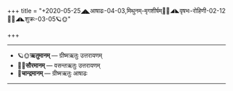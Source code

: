 +++
title = "+2020-05-25◢◣आषाढः-04-03,मिथुनम्-मृगशीर्षम्🌛🌌◢◣वृषभः-रोहिणी-02-12🌌🌞◢◣शुक्रः-03-05🪐🌞"

+++
___________________
- 🪐🌞**ऋतुमानम्** — ग्रीष्मऋतुः उत्तरायणम्
- 🌌🌞**सौरमानम्** — वसन्तऋतुः उत्तरायणम्
- 🌛**चान्द्रमानम्** — ग्रीष्मऋतुः आषाढः
___________________


